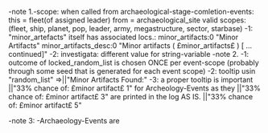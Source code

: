 





-note 1.-scope: when called from archaeological-stage-comletion-events: this = fleet(of assigned leader) from = archaeological_site
                    valid scopes: (fleet, ship, planet, pop, leader, army, megastructure, sector, starbase)
            -1: "minor_artefacts" itself has associated locs.:
	                minor_artifacts:0 "Minor Artifacts"
	                minor_artifacts_desc:0 "Minor artifacts ( £minor_artifacts£ ) [ ... continued]"
            -2: investigata: different value for string-variable
-note 2.
            -1: outcome of locked_random_list is chosen ONCE per event-scope
                    (probably through some seed that is generated for each event scope)
            -2: tooltip usin "random_list"    =>||"Minor Artifacts Found:"
            -3: a proper tooltip is important   ||"33% chance of: £minor artifact£ 1"
                    for Archeology-Events as they   ||"33% chance of: £minor artifact£ 3"
                    are printed in the log AS IS.   ||"33% chance of: £minor artifact£ 5"


-note 3:    -Archaeology-Events are
